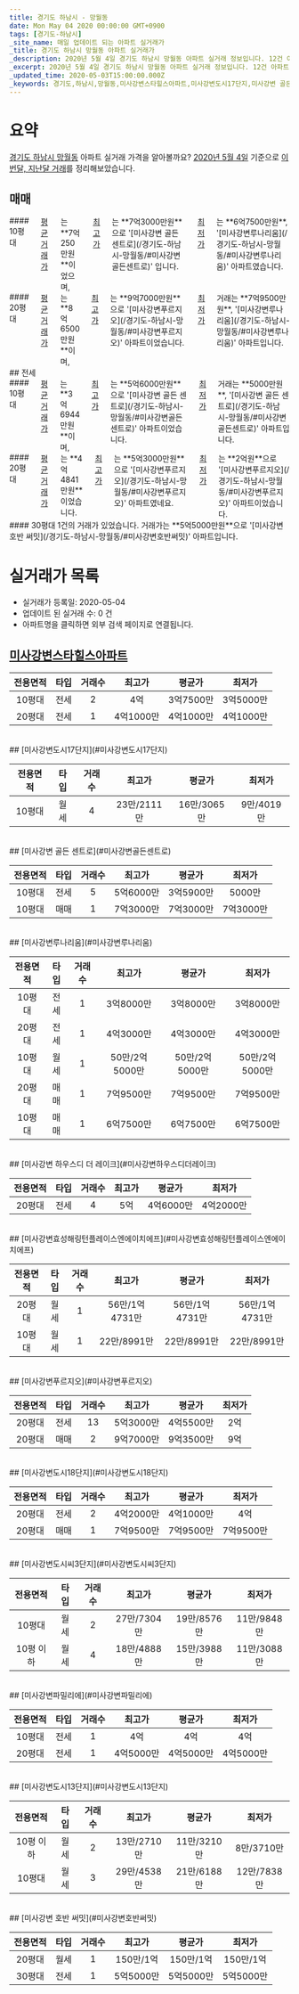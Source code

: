 ```yaml
---
title: 경기도 하남시 - 망월동
date: Mon May 04 2020 00:00:00 GMT+0900
tags: [경기도-하남시]
_site_name: 매일 업데이트 되는 아파트 실거래가
_title: 경기도 하남시 망월동 아파트 실거래가
_description: 2020년 5월 4일 경기도 하남시 망월동 아파트 실거래 정보입니다. 12건 아파트 정보가 있습니다.
_excerpt: 2020년 5월 4일 경기도 하남시 망월동 아파트 실거래 정보입니다. 12건 아파트 정보가 있습니다.
_updated_time: 2020-05-03T15:00:00.000Z
_keywords: 경기도,하남시,망월동,미사강변스타힐스아파트,미사강변도시17단지,미사강변 골든 센트로,미사강변루나리움,미사강변 하우스디 더 레이크,미사강변효성해링턴플레이스엔에이치에프,미사강변푸르지오,미사강변도시18단지,미사강변도시씨3단지,미사강변파밀리에,미사강변도시13단지,미사강변 호반 써밋
---
```





# 요약
<ins>경기도 하남시 망월동</ins> 아파트 실거래 가격을 알아볼까요? <ins>2020년 5월 4일</ins> 기준으로 <ins>이번달, 지난달 거래</ins>를 정리해보았습니다.

## 매매
<div class="container">
<div class="six columns" markdown="1">
#### 10평대
<ins>평균 거래가</ins>는 **7억250만원**이었으며, <ins>최고가</ins>는 **7억3000만원**으로 '[미사강변 골든 센트로](/경기도-하남시-망월동/#미사강변골든센트로)' 입니다. <ins>최저가</ins>는 **6억7500만원**, '[미사강변루나리움](/경기도-하남시-망월동/#미사강변루나리움)' 아파트였습니다.
</div>
<div class="six columns" markdown="1">
#### 20평대
<ins>평균 거래가</ins>는 **8억6500만원**이며, <ins>최고가</ins>는 **9억7000만원**으로 '[미사강변푸르지오](/경기도-하남시-망월동/#미사강변푸르지오)' 아파트이었습니다. <ins>최저가</ins> 거래는 **7억9500만원**, '[미사강변루나리움](/경기도-하남시-망월동/#미사강변루나리움)' 아파트입니다.
</div>
</div>
## 전세
<div class="container">
<div class="six columns" markdown="1">
#### 10평대
<ins>평균 거래가</ins>는 **3억6944만원**이며, <ins>최고가</ins>는 **5억6000만원**으로 '[미사강변 골든 센트로](/경기도-하남시-망월동/#미사강변골든센트로)' 아파트이었습니다. <ins>최저가</ins> 거래는 **5000만원**, '[미사강변 골든 센트로](/경기도-하남시-망월동/#미사강변골든센트로)' 아파트입니다.
</div>
<div class="six columns" markdown="1">
#### 20평대
<ins>평균 거래가</ins>는 **4억4841만원**이었습니다. <ins>최고가</ins>는 **5억3000만원**으로 '[미사강변푸르지오](/경기도-하남시-망월동/#미사강변푸르지오)' 아파트였네요. <ins>최저가</ins>는 **2억원**으로 '[미사강변푸르지오](/경기도-하남시-망월동/#미사강변푸르지오)' 아파트이었습니다.
</div>
</div>
<div class="container">
<div class="twelve columns" markdown="1">
#### 30평대
1건의 거래가 있었습니다. 거래가는 **5억5000만원**으로 '[미사강변 호반 써밋](/경기도-하남시-망월동/#미사강변호반써밋)' 아파트입니다.
</div>
</div>



# 실거래가 목록
- 실거래가 등록일: 2020-05-04
- 업데이트 된 실거래 수: 0 건
- 아파트명을 클릭하면 외부 검색 페이지로 연결됩니다.

## [미사강변스타힐스아파트](#미사강변스타힐스아파트)

|전용면적|타입|거래수|최고가|평균가|최저가|
|:---:|:---:|:---:|:---:|:---:|:---:|
|10평대|<span class="deal-type-2">전세</span>|2|4억|3억7500만|3억5000만|
|20평대|<span class="deal-type-2">전세</span>|1|4억1000만|4억1000만|4억1000만|

<br/>
## [미사강변도시17단지](#미사강변도시17단지)

|전용면적|타입|거래수|최고가|평균가|최저가|
|:---:|:---:|:---:|:---:|:---:|:---:|
|10평대|<span class="deal-type-3">월세</span>|4|23만/2111만|16만/3065만|9만/4019만|

<br/>
## [미사강변 골든 센트로](#미사강변골든센트로)

|전용면적|타입|거래수|최고가|평균가|최저가|
|:---:|:---:|:---:|:---:|:---:|:---:|
|10평대|<span class="deal-type-2">전세</span>|5|5억6000만|3억5900만|5000만|
|10평대|<span class="deal-type-1">매매</span>|1|7억3000만|7억3000만|7억3000만|

<br/>
## [미사강변루나리움](#미사강변루나리움)

|전용면적|타입|거래수|최고가|평균가|최저가|
|:---:|:---:|:---:|:---:|:---:|:---:|
|10평대|<span class="deal-type-2">전세</span>|1|3억8000만|3억8000만|3억8000만|
|20평대|<span class="deal-type-2">전세</span>|1|4억3000만|4억3000만|4억3000만|
|10평대|<span class="deal-type-3">월세</span>|1|50만/2억5000만|50만/2억5000만|50만/2억5000만|
|20평대|<span class="deal-type-1">매매</span>|1|7억9500만|7억9500만|7억9500만|
|10평대|<span class="deal-type-1">매매</span>|1|6억7500만|6억7500만|6억7500만|

<br/>
## [미사강변 하우스디 더 레이크](#미사강변하우스디더레이크)

|전용면적|타입|거래수|최고가|평균가|최저가|
|:---:|:---:|:---:|:---:|:---:|:---:|
|20평대|<span class="deal-type-2">전세</span>|4|5억|4억6000만|4억2000만|

<br/>
## [미사강변효성해링턴플레이스엔에이치에프](#미사강변효성해링턴플레이스엔에이치에프)

|전용면적|타입|거래수|최고가|평균가|최저가|
|:---:|:---:|:---:|:---:|:---:|:---:|
|20평대|<span class="deal-type-3">월세</span>|1|56만/1억4731만|56만/1억4731만|56만/1억4731만|
|10평대|<span class="deal-type-3">월세</span>|1|22만/8991만|22만/8991만|22만/8991만|

<br/>
## [미사강변푸르지오](#미사강변푸르지오)

|전용면적|타입|거래수|최고가|평균가|최저가|
|:---:|:---:|:---:|:---:|:---:|:---:|
|20평대|<span class="deal-type-2">전세</span>|13|5억3000만|4억5500만|2억|
|20평대|<span class="deal-type-1">매매</span>|2|9억7000만|9억3500만|9억|

<br/>
## [미사강변도시18단지](#미사강변도시18단지)

|전용면적|타입|거래수|최고가|평균가|최저가|
|:---:|:---:|:---:|:---:|:---:|:---:|
|20평대|<span class="deal-type-2">전세</span>|2|4억2000만|4억1000만|4억|
|20평대|<span class="deal-type-1">매매</span>|1|7억9500만|7억9500만|7억9500만|

<br/>
## [미사강변도시씨3단지](#미사강변도시씨3단지)

|전용면적|타입|거래수|최고가|평균가|최저가|
|:---:|:---:|:---:|:---:|:---:|:---:|
|10평대|<span class="deal-type-3">월세</span>|2|27만/7304만|19만/8576만|11만/9848만|
|10평 이하|<span class="deal-type-3">월세</span>|4|18만/4888만|15만/3988만|11만/3088만|

<br/>
## [미사강변파밀리에](#미사강변파밀리에)

|전용면적|타입|거래수|최고가|평균가|최저가|
|:---:|:---:|:---:|:---:|:---:|:---:|
|10평대|<span class="deal-type-2">전세</span>|1|4억|4억|4억|
|20평대|<span class="deal-type-2">전세</span>|1|4억5000만|4억5000만|4억5000만|

<br/>
## [미사강변도시13단지](#미사강변도시13단지)

|전용면적|타입|거래수|최고가|평균가|최저가|
|:---:|:---:|:---:|:---:|:---:|:---:|
|10평 이하|<span class="deal-type-3">월세</span>|2|13만/2710만|11만/3210만|8만/3710만|
|10평대|<span class="deal-type-3">월세</span>|3|29만/4538만|21만/6188만|12만/7838만|

<br/>
## [미사강변 호반 써밋](#미사강변호반써밋)

|전용면적|타입|거래수|최고가|평균가|최저가|
|:---:|:---:|:---:|:---:|:---:|:---:|
|20평대|<span class="deal-type-3">월세</span>|1|150만/1억|150만/1억|150만/1억|
|30평대|<span class="deal-type-2">전세</span>|1|5억5000만|5억5000만|5억5000만|

<br/>



